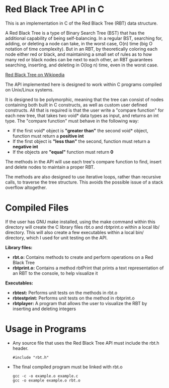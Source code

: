 Red Black Tree API in C
=======================

This is an implementation in C of the Red Black Tree (RBT) data structure.

A Red Black Tree is a type of Binary Search Tree (BST) that has the additional capability of being self-balancing. In a regular BST, searching for, adding, or deleting a node can take, in the worst case, O(n) time (big O notation of time complexity). But in an RBT, by theoretically coloring each node either red or black, and maintaining a small set of rules as to how many red or black nodes can be next to each other, an RBT guarantees searching, inserting, and deleting in O(log n) time, even in the worst case.

[Red Black Tree on Wikipedia](https://en.wikipedia.org/wiki/Red%E2%80%93black_tree#Terminology)

The API implemented here is designed to work within C programs compiled on Unix/Linux systems.

It is designed to be polymorphic, meaning that the tree can consist of nodes containing both built in C constructs, as well as custom user defined constructs. All that is required is that the user write a "compare function" for each new tree, that takes two void* data types as input, and returns an int type. The "compare function" must behave in the following way:

- If the first void* object is **"greater than"** the second void* object, function must return a **positive int**
- If the first object is **"less than"** the second, function must return a **negative int**
- If the objects are **"equal"** function must return **0**

The methods in the API will use each tree's compare function to find, insert and delete nodes to maintain a proper RBT.

The methods are also designed to use iterative loops, rather than recursive calls, to traverse the tree structure. This avoids the possible issue of a stack overflow altogether.

Compiled Files
===========

If the user has GNU make installed, using the make command within this directory will create the C library files rbt.o and rbtprint.o within a local lib/ directory. This will also create a few executables within a local bin/ directory, which I used for unit testing on the API.

**Library files:**

- **rbt.o:** Contains methods to create and perform operations on a Red Black Tree
- **rbtprint.o:** Contains a method rbtPrint that prints a text representation of an RBT to the console, to help visualize it

**Executables:**

- **rbtest:** Performs unit tests on the methods in rbt.o
- **rbtestprint:** Performs unit tests on the method in rbtprint.o
- **rbtplayer:** A program that allows the user to visualize the RBT by inserting and deleting integers

Usage in Programs
=======

- Any source file that uses the Red Black Tree API must include the rbt.h header.

   ```
   #include "rbt.h"
   ```

- The final compiled program must be linked with rbt.o

    ```
    gcc -c -o example.o example.c
    gcc -o example example.o rbt.o
    ```
